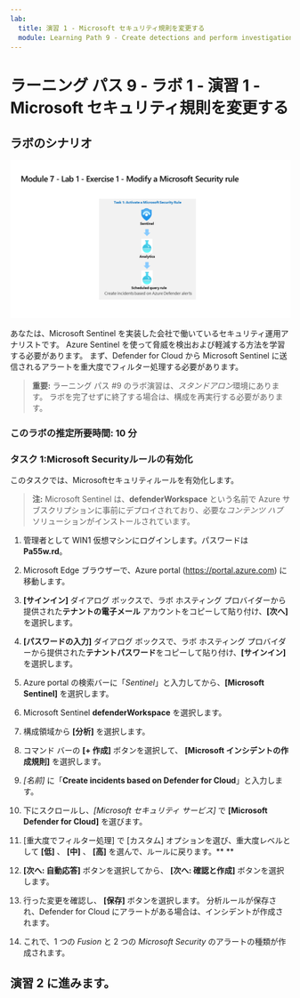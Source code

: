```yaml
---
lab:
  title: 演習 1 ‐ Microsoft セキュリティ規則を変更する
  module: Learning Path 9 - Create detections and perform investigations using Microsoft Sentinel
---
```


# ラーニング パス 9 - ラボ 1 - 演習 1 - Microsoft セキュリティ規則を変更する

## ラボのシナリオ

![ラボの概要。](../Media/SC-200-Lab_Diagrams_Mod7_L1_Ex1.png)

あなたは、Microsoft Sentinel を実装した会社で働いているセキュリティ運用アナリストです。 Azure Sentinel を使って脅威を検出および軽減する方法を学習する必要があります。 まず、Defender for Cloud から Microsoft Sentinel に送信されるアラートを重大度でフィルター処理する必要があります。

>**重要:** ラーニング パス #9 のラボ演習は、*スタンドアロン*環境にあります。 ラボを完了せずに終了する場合は、構成を再実行する必要があります。

### このラボの推定所要時間: 10 分

### タスク 1:Microsoft Securityルールの有効化

このタスクでは、Microsoftセキュリティルールを有効化します。

>**注:** Microsoft Sentinel は、**defenderWorkspace** という名前で Azure サブスクリプションに事前にデプロイされており、必要な*コンテンツ ハブ* ソリューションがインストールされています。

1. 管理者として WIN1 仮想マシンにログインします。パスワードは**Pa55w.rd**。  

1. Microsoft Edge ブラウザーで、Azure portal (<https://portal.azure.com>) に移動します。

1. **[サインイン]** ダイアログ ボックスで、ラボ ホスティング プロバイダーから提供された**テナントの電子メール** アカウントをコピーして貼り付け、**[次へ]** を選択します。

1. **[パスワードの入力]** ダイアログ ボックスで、ラボ ホスティング プロバイダーから提供された**テナントパスワード**をコピーして貼り付け、**[サインイン]** を選択します。

1. Azure portal の検索バーに「*Sentinel*」と入力してから、**[Microsoft Sentinel]** を選択します。

1. Microsoft Sentinel **defenderWorkspace** を選択します。

1. 構成領域から **[分析]** を選択します。

1. コマンド バーの **[+ 作成]** ボタンを選択して、 **[Microsoft インシデントの作成規則]** を選択します。

1. *[名前]* に「**Create incidents based on Defender for Cloud**」と入力します。

1. 下にスクロールし、*[Microsoft セキュリティ サービス]* で **[Microsoft Defender for Cloud]** を選びます。

1. [重大度でフィルター処理] で [カスタム] オプションを選び、重大度レベルとして **[低]** 、 **[中]** 、 **[高]** を選んで、ルールに戻ります。** **

1. **[次へ: 自動応答]** ボタンを選択してから、 **[次へ: 確認と作成]** ボタンを選択します。

1. 行った変更を確認し、 **[保存]** ボタンを選択します。 分析ルールが保存され、Defender for Cloud にアラートがある場合は、インシデントが作成されます。

1. これで、1 つの *Fusion* と 2 つの *Microsoft Security* のアラートの種類が作成されます。

## 演習 2 に進みます。

